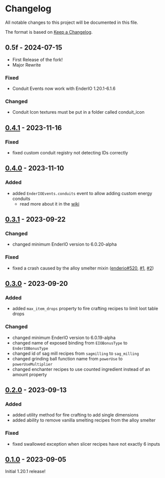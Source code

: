 # Changelog

All notable changes to this project will be documented in this file.

The format is based on [Keep a Changelog].

## 0.5f - 2024-07-15
* First Release of the fork!
* Major Rewrite
### Fixed
* Conduit Events now work with EnderIO 1.20.1-6.1.6
### Changed
* Conduit Icon textures must be put in a folder called conduit_icon

## [0.4.1] - 2023-11-16

### Fixed
- fixed custom conduit registry not detecting IDs correctly

## [0.4.0] - 2023-11-10

### Added
- added `EnderIOEvents.conduits` event to allow adding custom energy conduits
  - read more about it in the [wiki][energy-conduit]

<!-- Links -->
[energy-conduit]: https://github.com/AlmostReliable/kubejs-enderio/wiki/Events#registering-custom-energy-conduits

## [0.3.1] - 2023-09-22

### Changed
- changed minimum EnderIO version to 6.0.20-alpha

### Fixed
- fixed a crash caused by the alloy smelter mixin ([enderio#520], [#1], [#2])

<!-- Links -->
[enderio#520]: https://github.com/Team-EnderIO/EnderIO/issues/520
[#1]: https://github.com/AlmostReliable/kubejs-enderio/issues/1
[#2]: https://github.com/AlmostReliable/kubejs-enderio/pull/2

## [0.3.0] - 2023-09-20

### Added
- added `max_item_drops` property to fire crafting recipes to limit loot table drops

### Changed
- changed minimum EnderIO version to 6.0.19-alpha
- changed name of exposed binding from `EIOBonusType` to `EnderIOBonusType`
- changed id of sag mill recipes from `sagmilling` to `sag_milling`
- changed grinding ball function name from `powerUse` to `powerUseMultiplier`
- changed enchanter recipes to use counted ingredient instead of an amount property

## [0.2.0] - 2023-09-13

### Added
- added utility method for fire crafting to add single dimensions
- added ability to remove vanilla smelting recipes from the alloy smelter

### Fixed
- fixed swallowed exception when slicer recipes have not exactly 6 inputs

## [0.1.0] - 2023-09-05

Initial 1.20.1 release!

<!-- Links -->
[keep a changelog]: https://keepachangelog.com/en/1.0.0/
[semantic versioning]: https://semver.org/spec/v2.0.0.html

<!-- Versions -->
[0.4.1]: https://github.com/AlmostReliable/kubejs-enderio/releases/tag/v1.20.1-forge-0.4.1-beta
[0.4.0]: https://github.com/AlmostReliable/kubejs-enderio/releases/tag/v1.20.1-forge-0.4.0-beta
[0.3.1]: https://github.com/AlmostReliable/kubejs-enderio/releases/tag/v1.20.1-forge-0.3.1-beta
[0.3.0]: https://github.com/AlmostReliable/kubejs-enderio/releases/tag/v1.20.1-forge-0.3.0-beta
[0.2.0]: https://github.com/AlmostReliable/kubejs-enderio/releases/tag/v1.20.1-0.2.0-forge-beta
[0.1.0]: https://github.com/AlmostReliable/kubejs-enderio/releases/tag/v1.20.1-0.1.0-forge-beta
